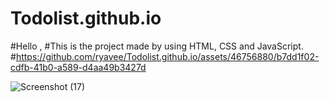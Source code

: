 # Todolist.github.io
#Hello ,
#This is the project made by using HTML, CSS and JavaScript.
#https://github.com/ryavee/Todolist.github.io/assets/46756880/b7dd1f02-cdfb-41b0-a589-d4aa49b3427d
 
 
 
 
 ![Screenshot (17)](https://github.com/ryavee/Todolist.github.io/assets/46756880/b7dd1f02-cdfb-41b0-a589-d4aa49b3427d)

